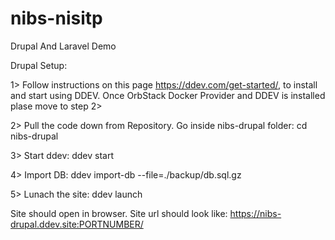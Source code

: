 # nibs-nisitp
Drupal And Laravel Demo


Drupal Setup:

1> Follow instructions on this page https://ddev.com/get-started/, to install and start using DDEV. Once OrbStack Docker Provider and DDEV is installed plase move to step 2>

2> Pull the code down from Repository. Go inside nibs-drupal folder:
    cd nibs-drupal

3> Start ddev:
    ddev start

4> Import DB:
    ddev import-db --file=./backup/db.sql.gz

5> Lunach the site:
    ddev launch

Site should open in browser. Site url should look like: https://nibs-drupal.ddev.site:PORTNUMBER/




